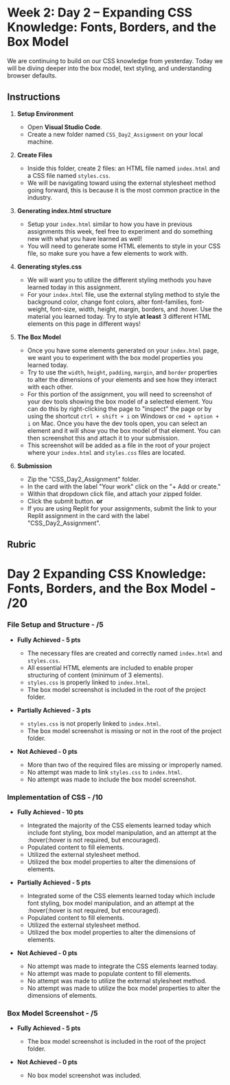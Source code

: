 # Week 2: Day 2 – Expanding CSS Knowledge: Fonts, Borders, and the Box Model

We are continuing to build on our CSS knowledge from yesterday. Today we will be diving deeper into the box model, text styling, and understanding browser defaults.

## Instructions

1. **Setup Environment**

   - Open **Visual Studio Code**.
   - Create a new folder named `CSS_Day2_Assignment` on your local machine.

2. **Create Files**

   - Inside this folder, create 2 files: an HTML file named `index.html` and a CSS file named `styles.css`.
   - We will be navigating toward using the external stylesheet method going forward, this is because it is the most common practice in the industry.

3. **Generating index.html structure**

    - Setup your `index.html` similar to how you have in previous assignments this week, feel free to experiment and do something new with what you have learned as well!
    - You will need to generate some HTML elements to style in your CSS file, so make sure you have a few elements to work with.

4. **Generating styles.css**

      - We will want you to utilize the different styling methods you have learned today in this assignment.
      - For your `index.html` file, use the external styling method to style the background color, change font colors, alter font-families, font-weight, font-size, width, height, margin, borders, and :hover. Use the material you learned today. Try to style **at least** 3 different HTML elements on this page in different ways!

5. **The Box Model**

      - Once you have some elements generated on your `index.html` page, we want you to experiment with the box model properties you learned today.
      - Try to use the `width`, `height`, `padding`, `margin`, and `border` properties to alter the dimensions of your elements and see how they interact with each other.
      - For this portion of the assignment, you will need to screenshot of your dev tools showing the box model of a selected element. You can do this by right-clicking the page to "inspect" the page or by using the shortcut `ctrl + shift + i` on Windows or `cmd + option + i` on Mac. Once you have the dev tools open, you can select an element and it will show you the box model of that element. You can then screenshot this and attach it to your submission.
      - This screenshot will be added as a file in the root of your project where your `index.html` and `styles.css` files are located.

6. **Submission**

    - Zip the "CSS_Day2_Assignment" folder.
    - In the card with the label "Your work" click on the "+ Add or create."
    - Within that dropdown click file, and attach your zipped folder.
    - Click the submit button.
      **or**
    - If you are using Replit for your assignments, submit the link to your Replit assignment in the card with the label "CSS_Day2_Assignment".

## Rubric

# Day 2 Expanding CSS Knowledge: Fonts, Borders, and the Box Model - /20

### File Setup and Structure - /5

- **Fully Achieved - 5 pts**
  - The necessary files are created and correctly named `index.html` and `styles.css`.
  - All essential HTML elements are included to enable proper structuring of content (minimum of 3 elements).
  - `styles.css` is properly linked to `index.html`.
  - The box model screenshot is included in the root of the project folder.

- **Partially Achieved - 3 pts**
  - `styles.css` is not properly linked to `index.html`.
  - The box model screenshot is missing or not in the root of the project folder.

- **Not Achieved - 0 pts**
  - More than two of the required files are missing or improperly named.
  - No attempt was made to link `styles.css` to `index.html`.
  - No attempt was made to include the box model screenshot.

### Implementation of CSS - /10

- **Fully Achieved - 10 pts**
  - Integrated the majority of the CSS elements learned today which include font styling, box model manipulation, and an attempt at the :hover(:hover is not required, but encouraged).
  - Populated content to fill elements.
  - Utilized the external stylesheet method.
  - Utilized the box model properties to alter the dimensions of elements.

- **Partially Achieved - 5 pts**
  - Integrated some of the CSS elements learned today which include font styling, box model manipulation, and an attempt at the :hover(:hover is not required, but encouraged).
  - Populated content to fill elements.
  - Utilized the external stylesheet method.
  - Utilized the box model properties to alter the dimensions of elements.

- **Not Achieved - 0 pts**
  - No attempt was made to integrate the CSS elements learned today.
  - No attempt was made to populate content to fill elements.
  - No attempt was made to utilize the external stylesheet method.
  - No attempt was made to utilize the box model properties to alter the dimensions of elements.

### Box Model Screenshot - /5

- **Fully Achieved - 5 pts**
  - The box model screenshot is included in the root of the project folder.

- **Not Achieved - 0 pts**
  - No box model screenshot was included.
